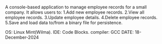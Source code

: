 A console-based application to manage employee records for a small company.
It allows users to:
    1.Add new employee records.
    2.View all employee records.
    3.Update employee details.
    4.Delete employee records.
    5.Save and load data to/from a binary file for persistence.

OS: Linux Mint(Wilma).
IDE: Code Blocks.
compiler: GCC
DATE: 18-December-2024
